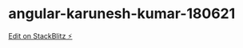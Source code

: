 # angular-karunesh-kumar-180621

[Edit on StackBlitz ⚡️](https://stackblitz.com/edit/angular-karunesh-kumar-180621)
